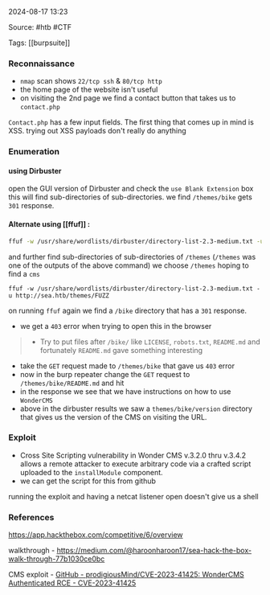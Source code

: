 
2024-08-17 13:23

Source: #htb #CTF 

Tags: [[burpsuite]]
### Reconnaissance 

- `nmap` scan shows `22/tcp ssh` & `80/tcp http`
- the home page of the website isn't useful 
- on visiting the 2nd page we find a contact button that takes us to `contact.php`

`Contact.php` has a few input fields. The first thing that comes up in mind is XSS. 
trying out XSS payloads don't really do anything
### Enumeration

#### using Dirbuster

open the GUI version of Dirbuster and check the `use Blank Extension` box this will find sub-directories of sub-directories. we find `/themes/bike` gets `301` response. 
#### Alternate using [[ffuf]] : 
```bash
ffuf -w /usr/share/wordlists/dirbuster/directory-list-2.3-medium.txt -u http://sea.htb/FUZZ
```
and further find sub-directories of sub-directories of `/themes` (`/themes` was one of the outputs of the above command) we choose `/themes` hoping to find a `cms` 
```shell
ffuf -w /usr/share/wordlists/dirbuster/directory-list-2.3-medium.txt -u http://sea.htb/themes/FUZZ
```
on running `ffuf` again we find a `/bike` directory that has a `301` response.

- we get a `403` error when trying to open this in the browser 
> - Try to put files after `/bike/` like `LICENSE`, `robots.txt`, `README.md` and fortunately `README.md` gave something interesting

- take the `GET` request made to `/themes/bike` that gave us `403` error 
- now in the burp repeater change the `GET` request to `/themes/bike/README.md` and hit
- in the response we see that we have instructions on how to use `WonderCMS`
- above in the dirbuster results we saw a `themes/bike/version` directory that gives us the version of the CMS on visiting the URL.
### Exploit

- Cross Site Scripting vulnerability in Wonder CMS v.3.2.0 thru v.3.4.2 allows a remote attacker to execute arbitrary code via a crafted script uploaded to the `installModule` component.
- we can get the script for this from github 

running the exploit and having a netcat listener open doesn't give us a shell 
















### References
https://app.hackthebox.com/competitive/6/overview

walkthrough - https://medium.com/@haroonharoon17/sea-hack-the-box-walk-through-77b1030ce0bc

CMS exploit - [GitHub - prodigiousMind/CVE-2023-41425: WonderCMS Authenticated RCE - CVE-2023-41425](https://github.com/prodigiousMind/CVE-2023-41425?source=post_page-----77b1030ce0bc--------------------------------)

